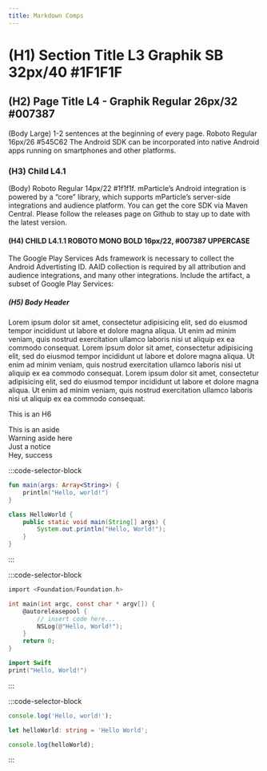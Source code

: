 ```yaml
---
title: Markdown Comps
---
```


# (H1) Section Title L3 Graphik SB 32px/40 #1F1F1F

## (H2) Page Title L4 - Graphik Regular 26px/32 #007387

(Body Large) 1-2 sentences at the beginning of every page. Roboto Regular 16px/26 #545C62 The Android SDK can be incorporated into native Android apps running on smartphones and other platforms.

### (H3) Child L4.1

(Body) Roboto Regular 14px/22 #1f1f1f. mParticle’s Android integration is powered by a “core” library, which supports mParticle’s server-side integrations and audience platform.
You can get the core SDK via Maven Central. Please follow the releases page on Github to stay up to date with the latest version.

#### (H4) CHILD L4.1.1 ROBOTO MONO BOLD 16px/22, #007387 UPPERCASE

The Google Play Services Ads framework is necessary to collect the Android Advertisting ID. AAID collection is required by all attribution and audience integrations, and many other integrations. Include the artifact, a subset of Google Play Services:

##### (H5) Body Header

Lorem ipsum dolor sit amet, consectetur adipisicing elit, sed do eiusmod tempor incididunt ut labore et dolore magna aliqua. Ut enim ad minim veniam, quis nostrud exercitation ullamco laboris nisi ut aliquip ex ea commodo consequat. Lorem ipsum dolor sit amet, consectetur adipisicing elit, sed do eiusmod tempor incididunt ut labore et dolore magna aliqua. Ut enim ad minim veniam, quis nostrud exercitation ullamco laboris nisi ut aliquip ex ea commodo consequat. Lorem ipsum dolor sit amet, consectetur adipisicing elit, sed do eiusmod tempor incididunt ut labore et dolore magna aliqua. Ut enim ad minim veniam, quis nostrud exercitation ullamco laboris nisi ut aliquip ex ea commodo consequat.

This is an H6

<aside>This is an aside</aside>
<aside class='warning'>Warning aside here</aside>
<aside class='notice'>Just a notice</aside>
<aside class='success'>Hey, success</aside>

<tabs>

<tab label='Android'>

:::code-selector-block

```kotlin
fun main(args: Array<String>) {
    println("Hello, world!")
}
```

```java
class HelloWorld {
    public static void main(String[] args) {
        System.out.println("Hello, World!");
    }
}
```

:::

</tab>

<tab label='iOS'>

:::code-selector-block

```objectivec
import <Foundation/Foundation.h>

int main(int argc, const char * argv[]) {
    @autoreleasepool {
        // insert code here...
        NSLog(@"Hello, World!");
    }
    return 0;
}
```

```swift
import Swift
print("Hello, World!")
```

:::

</tab>

<tab label='Web'>

:::code-selector-block

```javascript
console.log('Hello, world!');
```

```typescript
let helloWorld: string = 'Hello World';

console.log(helloWorld);
```

:::

</tab>

</tabs>
